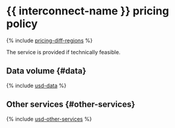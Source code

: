 # {{ interconnect-name }} pricing policy



{% include [pricing-diff-regions](../_includes/pricing-diff-regions.md) %}

The service is provided if technically feasible.

## Data volume {#data}



{% include [usd-data](../_pricing/interconnect/usd-data.md) %}


## Other services {#other-services}



{% include [usd-other-services](../_pricing/interconnect/usd-other-services.md) %}

